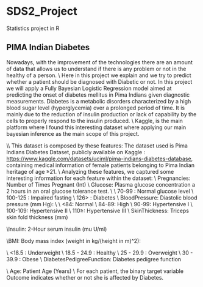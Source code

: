 # SDS2_Project
Statistics project in R

## PIMA Indian Diabetes
Nowadays, with the improvement of the technologies there are an amount of data that allows us to understand if there is any problem or not in the healthy of a person.
\\ 
Here in this project we explain and we try to predict whether a patient should be diagnosed with Diabetic or not. In this project we will apply a Fully Bayesian Logistic Regression model aimed at predicting the onset of diabetes mellitus in Pima Indians given diagnostic measurements.
Diabetes is a metabolic disorders characterized by a high blood sugar level (hyperglycemia) over a prolonged period of time. It is mainly due to the reduction of insulin production or lack of capability by the cells to properly respond to the insulin produced.
\\ 
Kaggle, is the main platform where I found this interesting dataset where applying our main bayesian inference as the main scope of this project.

\\\ 
This dataset is composed by these features: The dataset used is Pima Indians Diabetes Dataset, publicly available on Kaggle : https://www.kaggle.com/datasets/uciml/pima-indians-diabetes-database, containing medical information of female patients belonging to Pima Indian heritage of age ≥21.
\\ 
Analyzing these features, we captured some interesting information for each feature within the dataset:
\\
Pregnancies: Number of Times Pregnant (Int)
\\
Glucose: Plasma glucose concentration a 2 hours in an oral glucose tolerance test.
\\
\\ 70-99 : Normal glucose level
\\ 100-125 : Impaired fasting
\\ 126> : Diabetes
\\ BloodPressure: Diastolic blood pressure (mm Hg):
\\
\\ <84: Normal
\\ 84-89: High
\\ 90-99: Hypertensive I
\\ 100-109: Hypertensive II
\\ 110≥: Hypertensive III
\\ SkinThickness: Triceps skin fold thickness (mm)

\\Insulin: 2-Hour serum insulin (mu U/ml)

\\BMI: Body mass index (weight in kg/(height in m)^2):

\\ <18.5 : Underweight
\\ 18.5 - 24.9 : Healthy
\\ 25 - 29.9 : Overweight
\\ 30 - 39.9 : Obese
\\ DiabetesPedigreeFunction: Diabetes pedigree function

\\ Age: Patient Age (Years)
\\
For each patient, the binary target variable Outcome indicates whether or not she is affected by Diabetes.
